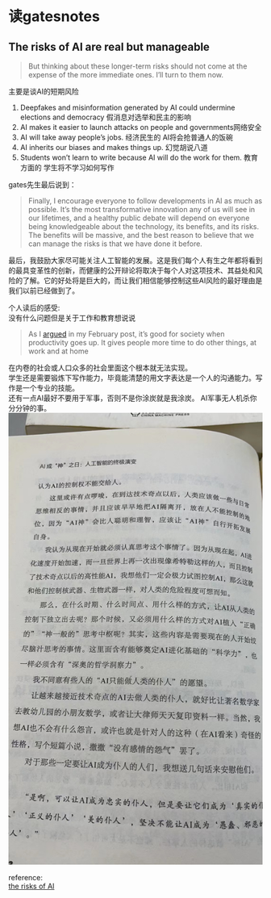 ﻿# 读gatesnotes
## The risks of AI are real but manageable

> But thinking about these longer-term risks should not come at the expense of the more immediate ones. I’ll turn to them now.  

主要是谈AI的短期风险  
1. Deepfakes and misinformation generated by AI could undermine elections and democracy 假消息对选举和民主的影响
2. AI makes it easier to launch attacks on people and governments网络安全
3. AI will take away people’s jobs. 经济民生的 AI将会抢普通人的饭碗
4. AI inherits our biases and makes things up. 幻觉胡说八道
5. Students won’t learn to write because AI will do the work for them. 教育方面的 学生将不学习如何写作

gates先生最后说到：
> Finally, I encourage everyone to follow developments in AI as much as possible. It’s the most transformative innovation any of us will see in our lifetimes, and a healthy public debate will depend on everyone being knowledgeable about the technology, its benefits, and its risks. The benefits will be massive, and the best reason to believe that we can manage the risks is that we have done it before.

最后，我鼓励大家尽可能关注人工智能的发展。这是我们每个人有生之年都将看到的最具变革性的创新，而健康的公开辩论将取决于每个人对这项技术、其益处和风险的了解。它的好处将是巨大的，而让我们相信能够控制这些AI风险的最好理由是我们以前已经做到了。

个人读后的感受:  
没有什么问题但是关于工作和教育想说说  

> As I [argued](https://www.gatesnotes.com/The-Age-of-AI-Has-Begun#ALChapter3) in my February post, it’s good for society when productivity goes up. It gives people more time to do other things, at work and at home

在内卷的社会或人口众多的社会里面这个根本就无法实现。  
学生还是需要锻炼下写作能力，毕竟能清楚的用文字表达是一个人的沟通能力。写作是一个专业的技能。  
还有一点AI最好不要用于军事，否则不是你涂炭就是我涂炭。 AI军事无人机杀你分分钟的事。   
![AI IS GOD](20230723065220.jpg)




reference:  
[the risks of AI](https://www.gatesnotes.com/The-risks-of-AI-are-real-but-manageable)
